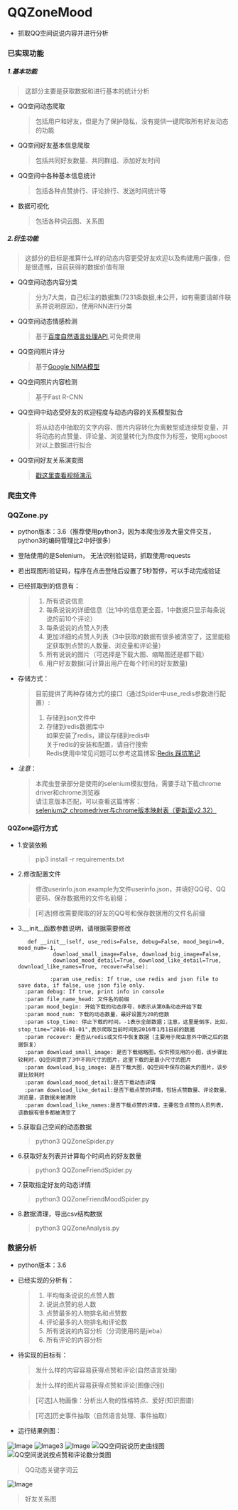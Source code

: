# QQZoneMood

-  抓取QQ空间说说内容并进行分析

### 已实现功能

##### 1.基本功能

> 这部分主要是获取数据和进行基本的统计分析

- QQ空间动态爬取
	
	> 包括用户和好友，但是为了保护隐私，没有提供一键爬取所有好友动态的功能
	
- QQ空间好友基本信息爬取

	> 包括共同好友数量、共同群组、添加好友时间

- QQ空间中各种基本信息统计

	> 包括各种点赞排行、评论排行、发送时间统计等

- 数据可视化

	> 包括各种词云图、关系图

##### 2.衍生功能

> 这部分的目标是推算什么样的动态内容更受好友欢迎以及构建用户画像，但是很遗憾，目前获得的数据价值有限

- QQ空间动态内容分类

	> 分为7大类，自己标注的数据集(7231条数据,未公开，如有需要请邮件联系并说明原因)，使用RNN进行分类

- QQ空间动态情感检测

	> 基于[百度自然语言处理API](http://ai.baidu.com/tech/nlp/sentiment_classify),可免费使用

- QQ空间照片评分
	
	> 基于[Google NIMA模型](https://modelzoo.co/model/nima)
	
- QQ空间照片内容检测
	
	> 基于Fast R-CNN

- QQ空间中动态受好友的欢迎程度与动态内容的关系模型拟合

	> 将从动态中抽取的文字内容、图片内容转化为离散型或连续型变量，并将动态的点赞量、评论量、浏览量转化为热度作为标签，使用xgboost对以上数据进行拟合

- QQ空间好友关系演变图
	
	> [戳这里查看视频演示](https://v.youku.com/v_show/id_XMzkxMDQ0NTcyMA==.html?spm=a2hzp.8253869.0.0)


### 爬虫文件

### QQZone.py

- python版本：3.6（推荐使用python3，因为本爬虫涉及大量文件交互，python3的编码管理比2中好很多）
- 登陆使用的是Selenium， 无法识别验证码，抓取使用requests
- 若出现图形验证码，程序在点击登陆后设置了5秒暂停，可以手动完成验证
- 已经抓取到的信息有：

	> 1. 所有说说信息
	> 2. 每条说说的详细信息（比1中的信息更全面，1中数据只显示每条说说的前10个评论）  
	> 3. 每条说说的点赞人列表
	> 4. 更加详细的点赞人列表（3中获取的数据有很多被清空了，这里能稳定获取到点赞的人数量、浏览量和评论量）
	> 5. 所有说说的图片（可选择是下载大图、缩略图还是都下载）
	> 6. 用户好友数据(可计算出用户在每个时间的好友数量)

- 存储方式：

	> 目前提供了两种存储方式的接口（通过Spider中use_redis参数进行配置）:  
	> 1. 存储到json文件中   
	> 2. 存储到redis数据库中  
	> 如果安装了redis，建议存储到redis中  
	> 关于redis的安装和配置，请自行搜索  
	> Redis使用中常见问题可以参考这篇博客:[Redis 踩坑笔记](http://www.xiaomaidong.com/?p=308)

- *注意*：
 
 	> 本爬虫登录部分是使用的selenium模拟登陆，需要手动下载chrome driver和chrome浏览器  
	> 请注意版本匹配，可以查看这篇博客：  
	> [selenium之 chromedriver与chrome版本映射表（更新至v2.32）](http://blog.csdn.net/huilan_same/article/details/51896672)

#### QQZone运行方式 

- 1.安装依赖

	> pip3 install -r requirements.txt 

- 2.修改配置文件

	> 修改userinfo.json.example为文件userinfo.json，并填好QQ号、QQ密码、保存数据用的文件名前缀；
	
	> [可选]修改需要爬取的好友的QQ号和保存数据用的文件名前缀
	
- 3.\_\_init\_\_函数参数说明，请根据需要修改	


		 def __init__(self, use_redis=False, debug=False, mood_begin=0, mood_num=-1,
                 download_small_image=False, download_big_image=False,
                 download_mood_detail=True, download_like_detail=True, download_like_names=True, recover=False):

                :param use_redis: If true, use redis and json file to save data, if false, use json file only.
        :param debug: If true, print info in console
        :param file_name_head: 文件名的前缀
        :param mood_begin: 开始下载的动态序号，0表示从第0条动态开始下载
        :param mood_num: 下载的动态数量，最好设置为20的倍数
        :param stop_time: 停止下载的时间，-1表示全部数据；注意，这里是倒序，比如，stop_time="2016-01-01",表示爬取当前时间到2016年1月1日前的数据
        :param recover: 是否从redis或文件中恢复数据（主要用于爬虫意外中断之后的数据恢复）
        :param download_small_image: 是否下载缩略图，仅供预览用的小图，该步骤比较耗时，QQ空间提供了3中不同尺寸的图片，这里下载的是最小尺寸的图片
        :param download_big_image: 是否下载大图，QQ空间中保存的最大的图片，该步骤比较耗时
        :param download_mood_detail:是否下载动态详情
        :param download_like_detail:是否下载点赞的详情，包括点赞数量、评论数量、浏览量，该数据未被清除
        :param download_like_names:是否下载点赞的详情，主要包含点赞的人员列表，该数据有很多都被清空了
        
- 5.获取自己空间的动态数据

	> python3 QQZoneSpider.py
	
- 6.获取好友列表并计算每个时间点的好友数量

	> python3 QQZoneFriendSpider.py

- 7.获取指定好友的动态详情

	> python3	QQZoneFriendMoodSpider.py

- 8.数据清理，导出csv结构数据

	> python3 QQZoneAnalysis.py

### 数据分析

- python版本：3.6  
- 已经实现的分析有：

	> 1. 平均每条说说的点赞人数  
	> 2. 说说点赞的总人数
	> 3. 点赞最多的人物排名和点赞数
	> 4. 评论最多的人物排名和评论数
	> 5. 所有说说的内容分析（分词使用的是jieba）
	> 6. 所有评论的内容分析

- 待实现的目标有：

	> 发什么样的内容容易获得点赞和评论(自然语言处理)

	> 发什么样的图片容易获得点赞和评论(图像识别)

	> [可选]人物画像：分析出人物的性格特点、爱好(知识图谱)

	> [可选]历史事件抽取（自然语言处理、事件抽取）

- 运行结果例图：

![Image](QQZone/image/comment.jpg)
![Image3](QQZone/image/comment_content.jpg)
![Image](QQZone/image/bike2.png)
![QQ空间说说历史曲线图](QQZone/image/history.png)  
![QQ空间说说按点赞和评论数分类图](QQZone/image/shuoshuoPie.png)  

> QQ动态关键字词云

![Image](QQZone/image/relation.png)
> 好友关系图